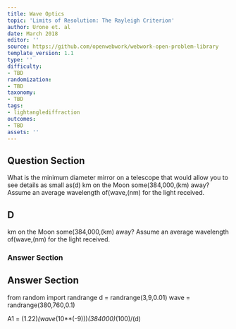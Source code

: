 ```yaml
---
title: Wave Optics
topic: 'Limits of Resolution: The Rayleigh Criterion'
author: Urone et. al
date: March 2018
editor: ''
source: https://github.com/openwebwork/webwork-open-problem-library
template_version: 1.1
type: ''
difficulty:
- TBD
randomization:
- TBD
taxonomy:
- TBD
tags:
- lightanglediffraction
outcomes:
- TBD
assets: ''
---
```


## Question Section 

What is the minimum diameter mirror on a telescope that would allow you to see details as small as(d) km on the Moon some(384,000,(km) away? Assume an average wavelength of(wave,(nm) for the light received.

## D
km on the Moon some(384,000,(km) away? Assume an average wavelength of(wave,(nm) for the light received.
### Answer Section


## Answer Section

from random import randrange
d = randrange(3,9,0.01)
wave = randrange(380,760,0.1)

A1 = (1.22)*(wave*(10**(-9)))*(384000)*(100)/(d)